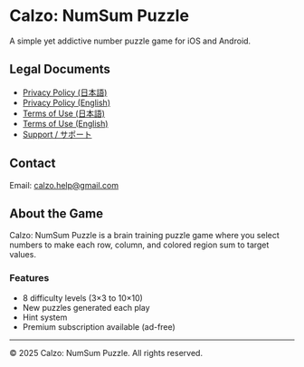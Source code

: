 # Calzo: NumSum Puzzle

A simple yet addictive number puzzle game for iOS and Android.

## Legal Documents

- [Privacy Policy (日本語)](https://tnemotox.github.io/calzo-numsum-puzzle-legal/privacy_ja.html)
- [Privacy Policy (English)](https://tnemotox.github.io/calzo-numsum-puzzle-legal/privacy_en.html)
- [Terms of Use (日本語)](https://tnemotox.github.io/calzo-numsum-puzzle-legal/terms_ja.html)
- [Terms of Use (English)](https://tnemotox.github.io/calzo-numsum-puzzle-legal/terms_en.html)
- [Support / サポート](https://tnemotox.github.io/calzo-numsum-puzzle-legal/support.html)

## Contact

Email: calzo.help@gmail.com

## About the Game

Calzo: NumSum Puzzle is a brain training puzzle game where you select numbers to make each row, column, and colored region sum to target values.

### Features
- 8 difficulty levels (3×3 to 10×10)
- New puzzles generated each play
- Hint system
- Premium subscription available (ad-free)

---

© 2025 Calzo: NumSum Puzzle. All rights reserved.